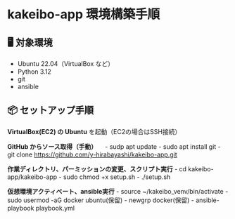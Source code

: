 # kakeibo-app 環境構築手順

## 🖥 対象環境

- Ubuntu 22.04（VirtualBox など）
- Python 3.12
- git
- ansible

## 📦 セットアップ手順

**VirtualBox(EC2) の Ubuntu** を起動（EC2の場合はSSH接続）

**GitHub からソース取得（手動）**
　- sudp apt update
	- sudo apt install git
	- git clone https://github.com/y-hirabayashi/kakeibo-app.git

**作業ディレクトリ、パーミッションの変更、スクリプト実行**
	- cd kakeibo-app/kakeibo-app
	- sudo chmod +x setup.sh
	- ./setup.sh

**仮想環境アクティベート、ansible実行**
	- source ~/kakeibo_venv/bin/activate
		- sudo usermod -aG docker ubuntu(保留)
		- newgrp docker(保留)
	- ansible-playbook playbook.yml
